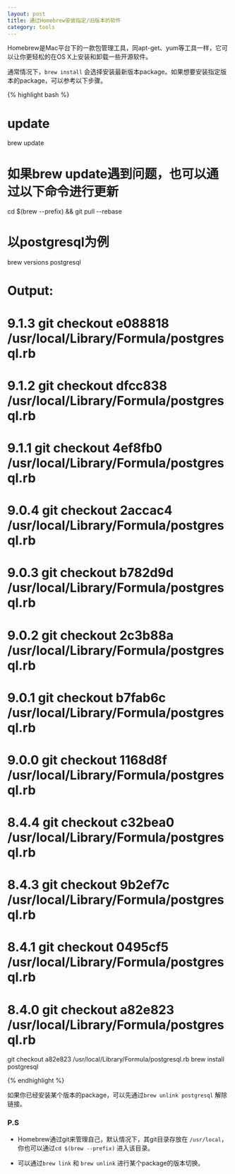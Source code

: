 ```yaml
---
layout: post
title: 通过Homebrew安装指定/旧版本的软件
category: tools
---
```


Homebrew是Mac平台下的一款包管理工具，同apt-get、yum等工具一样，它可以让你更轻松的在OS X上安装和卸载一些开源软件。

通常情况下，`brew install` 会选择安装最新版本package。如果想要安装指定版本的package，可以参考以下步骤。

{% highlight bash %}

# update
brew update

# 如果brew update遇到问题，也可以通过以下命令进行更新
cd $(brew --prefix) && git pull --rebase

# 以postgresql为例
brew versions postgresql

# Output:
# 9.1.3    git checkout e088818 /usr/local/Library/Formula/postgresql.rb
# 9.1.2    git checkout dfcc838 /usr/local/Library/Formula/postgresql.rb
# 9.1.1    git checkout 4ef8fb0 /usr/local/Library/Formula/postgresql.rb
# 9.0.4    git checkout 2accac4 /usr/local/Library/Formula/postgresql.rb
# 9.0.3    git checkout b782d9d /usr/local/Library/Formula/postgresql.rb
# 9.0.2    git checkout 2c3b88a /usr/local/Library/Formula/postgresql.rb
# 9.0.1    git checkout b7fab6c /usr/local/Library/Formula/postgresql.rb
# 9.0.0    git checkout 1168d8f /usr/local/Library/Formula/postgresql.rb
# 8.4.4    git checkout c32bea0 /usr/local/Library/Formula/postgresql.rb
# 8.4.3    git checkout 9b2ef7c /usr/local/Library/Formula/postgresql.rb
# 8.4.1    git checkout 0495cf5 /usr/local/Library/Formula/postgresql.rb
# 8.4.0    git checkout a82e823 /usr/local/Library/Formula/postgresql.rb

git checkout a82e823 /usr/local/Library/Formula/postgresql.rb
brew install postgresql

{% endhighlight %}

如果你已经安装某个版本的package，可以先通过`brew unlink postgresql` 解除链接。

### P.S

* Homebrew通过git来管理自己，默认情况下，其git目录存放在 `/usr/local`，你也可以通过`cd $(brew --prefix)` 进入该目录。

* 可以通过`brew link` 和 `brew unlink` 进行某个package的版本切换。
